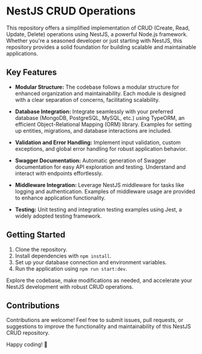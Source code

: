 # NestJS CRUD Operations

This repository offers a simplified implementation of CRUD (Create, Read, Update, Delete) operations using NestJS, a powerful Node.js framework. Whether you're a seasoned developer or just starting with NestJS, this repository provides a solid foundation for building scalable and maintainable applications.

## Key Features

- **Modular Structure:** The codebase follows a modular structure for enhanced organization and maintainability. Each module is designed with a clear separation of concerns, facilitating scalability.

- **Database Integration:** Integrate seamlessly with your preferred database (MongoDB, PostgreSQL, MySQL, etc.) using TypeORM, an efficient Object-Relational Mapping (ORM) library. Examples for setting up entities, migrations, and database interactions are included.

- **Validation and Error Handling:** Implement input validation, custom exceptions, and global error handling for robust application behavior.

- **Swagger Documentation:** Automatic generation of Swagger documentation for easy API exploration and testing. Understand and interact with endpoints effortlessly.

- **Middleware Integration:** Leverage NestJS middleware for tasks like logging and authentication. Examples of middleware usage are provided to enhance application functionality.

- **Testing:** Unit testing and integration testing examples using Jest, a widely adopted testing framework.

## Getting Started

1. Clone the repository.
2. Install dependencies with `npm install`.
3. Set up your database connection and environment variables.
4. Run the application using `npm run start:dev`.

Explore the codebase, make modifications as needed, and accelerate your NestJS development with robust CRUD operations.

## Contributions

Contributions are welcome! Feel free to submit issues, pull requests, or suggestions to improve the functionality and maintainability of this NestJS CRUD repository.

Happy coding! 🚀
